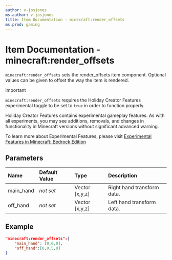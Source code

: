 ```yaml
---
author: v-josjones
ms.author: v-josjones
title: Item Documentation - minecraft:render_offsets
ms.prod: gaming
---
```


# Item Documentation - minecraft:render_offsets

`minecraft:render_offsets` sets the render_offsets item component. Optional values can be given to offset the way the item is rendered.

>[!IMPORTANT]
> `minecraft:render_offsets` requires the Holiday Creator Features experimental toggle to be set to `true` in order to function properly.
>
>Holiday Creator Features contains experimental gameplay features. As with all experiments, you may see additions, removals, and changes in functionality in Minecraft versions without significant advanced warning.
>
>To learn more about Experimental Features, please visit [Experimental Features in Minecraft: Bedrock Edition](../../../../../Documents/ExperimentalFeaturesToggle.md)

## Parameters

|Name |Default Value  |Type  |Description  |
|:----------|:----------|:----------|:----------|
|main_hand|*not set* |Vector [x,y,z]|Right hand transform data.|
|off_hand|*not set* |Vector [x,y,z]|Left hand transform data.|

## Example

```json
"minecraft:render_offsets":{
    "main_hand": [0,0,0],
    "off_hand":[0,0.5,0]
}
```
